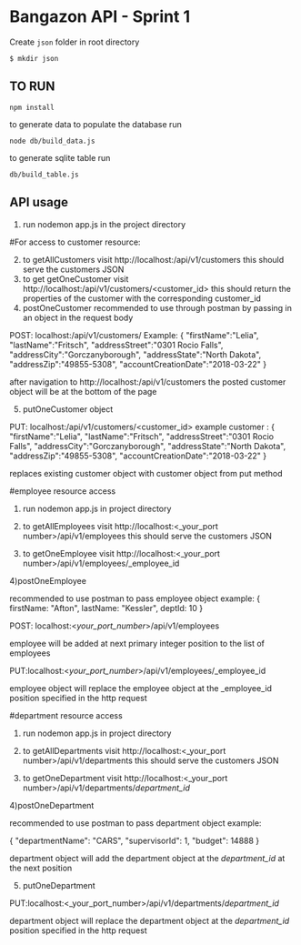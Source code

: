 # Bangazon API - Sprint 1

Create `json` folder in root directory
```
$ mkdir json
```

## TO RUN
```
npm install
```

to generate data to populate the database run 
```
node db/build_data.js
```
to generate sqlite table run 
```
db/build_table.js
```

## API usage

1) run nodemon app.js in the project directory

#For access to customer resource:

2) to getAllCustomers visit http://localhost:<port number>/api/v1/customers 
this should serve the customers JSON 
3) to get getOneCustomer visit http://localhost:<port number>/api/v1/customers/<customer_id>
this should return the properties of the customer with the corresponding customer_id
4) postOneCustomer 
recommended to use through postman by passing in an object in the request body 

POST: localhost:<port number>/api/v1/customers/
Example: 
{
"firstName":"Lelia",
"lastName":"Fritsch",
"addressStreet":"0301 Rocio Falls",
"addressCity":"Gorczanyborough",
"addressState":"North Dakota",
"addressZip":"49855-5308",
"accountCreationDate":"2018-03-22"
} 

after navigation to http://localhost:<port number>/api/v1/customers the posted customer object will be at the bottom of the page

5) putOneCustomer object

PUT: localhost:<port number>/api/v1/customers/<customer_id>
example customer : 
{
"firstName":"Lelia",
"lastName":"Fritsch",
"addressStreet":"0301 Rocio Falls",
"addressCity":"Gorczanyborough",
"addressState":"North Dakota",
"addressZip":"49855-5308",
"accountCreationDate":"2018-03-22"
} 

replaces existing customer object with customer object from put method

#employee resource access 
1) run nodemon app.js in project directory  

2) to getAllEmployees visit http://localhost:<_your_port number>/api/v1/employees
this should serve the customers JSON 

3) to getOneEmployee  visit http://localhost:<_your_port number>/api/v1/employees/_employee_id

4)postOneEmployee

recommended to use postman to pass employee object 
example: 
{
firstName: "Afton",
lastName: "Kessler",
deptId: 10
}

POST: localhost:<_your_port_number_>/api/v1/employees

employee will be added at next primary integer position to the list of employees

PUT:localhost:<_your_port_number_>/api/v1/employees/_employee_id

employee object will replace the employee object at the _employee_id position specified in the http request 

#department resource access 
1) run nodemon app.js in project directory  

2) to getAllDepartments visit http://localhost:<_your_port number>/api/v1/departments
this should serve the customers JSON 

3) to getOneDepartment visit http://localhost:<_your_port number>/api/v1/departments/_department_id_

4)postOneDepartment

recommended to use postman to pass department object 
example: 

{
"departmentName": "CARS",
"supervisorId": 1,
"budget": 14888
}

department object will add the department object at the _department_id_ at the next position

5) putOneDepartment

PUT:localhost:<_your_port_number>/api/v1/departments/_department_id_


department object will replace the department object at the _department_id_ position specified in the http request 
